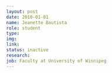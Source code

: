 ```yaml
---
layout: post
date: 2010-01-01
name: Jeanette Bautista
role: student
type: 
img: 
link: 
status: inactive
research: 
job: Faculty at University of Winnipeg
---
```

